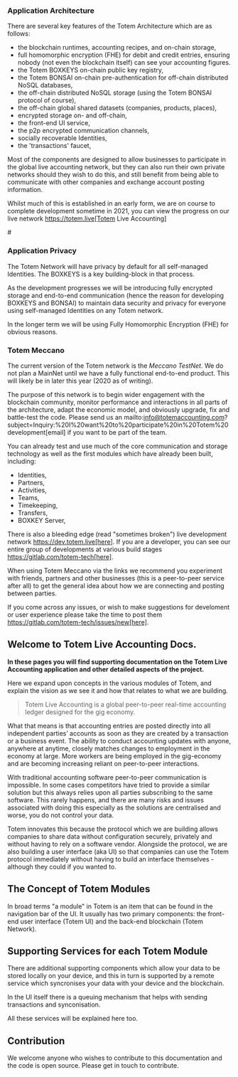 

<h3> Application Architecture</h3>

There are several key features of the Totem Architecture which are as follows:

* the blockchain runtimes, accounting recipes, and on-chain storage, 
* full homomorphic encryption (FHE) for debit and credit entries, ensuring nobody (not even the blockchain itself) can see your  accounting figures.
* the Totem BOXKEYS on-chain public key registry, 
* the Totem BONSAI on-chain pre-authentication for off-chain distributed NoSQL databases,
* the off-chain distributed NoSQL storage (using the Totem BONSAI protocol of course), 
* the off-chain global shared datasets (companies, products, places), 
* encrypted storage on- and off-chain,
* the front-end UI service, 
* the p2p encrypted communication channels, 
* socially recoverable Identities,
* the 'transactions' faucet,

Most of the components are designed to allow businesses to participate in the global live accounting network, but they can also run their own private networks should they wish to do this, and still benefit from being able to communicate with other companies and exchange account posting information.

Whilst much of this is established in an early form, we are on course to complete development sometime in 2021, you can view the progress on our live network https://totem.live[Totem Live Accounting]

#<h3> Application Privacy</h3>

The Totem Network will have privacy by default for all self-managed Identities. The BOXKEYS is a key building-block in that process. 

As the development progresses we will be introducing fully encrypted storage and end-to-end communication (hence the reason for developing BOXKEYS and BONSAI) to maintain data security and privacy for everyone using self-managed Identities on any Totem network. 

In the longer term we will be using Fully Homomorphic Encryption (FHE) for obvious reasons.

<h3> Totem Meccano</h3>

The current version of the Totem network is the  *Meccano TestNet*. We do not plan a MainNet until we have a fully functional end-to-end product. This will likely be in later this year (2020 as of writing).

The purpose of this network is to begin wider engagement with the blockchain community, monitor performance and interactions in all parts of the architecture, adapt the economic model, and obviously upgrade, fix and battle-test the code. Please send us an mailto:info@totemaccounting.com?subject=Inquiry:%20I%20want%20to%20participate%20in%20Totem%20development[email] if you want to be part of the team.

You can already test and use much of the core communication and storage technology as well as the first modules which have already been built, including: 

* Identities,
* Partners,
* Activities,
* Teams,
* Timekeeping,
* Transfers, 
* BOXKEY Server,

There is also a bleeding edge (read "sometimes broken") live development network https://dev.totem.live[here]. If you are a developer, you can see our entire group of developments at various build stages https://gitlab.com/totem-tech[here].

When using Totem Meccano via the links we recommend you experiment with friends, partners and other businesses (this is a peer-to-peer service after all) to get the general idea about how we are connecting and posting between parties. 

If you come across any issues, or wish to make suggestions for develoment or user experience please take the time to post them https://gitlab.com/totem-tech/issues/new[here].


## Welcome to Totem Live Accounting Docs.

**In these pages you will find supporting documentation on the Totem Live Accounting application and other detailed aspects of the project.**

Here we expand upon concepts in the various modules of Totem, and explain the vision as we see it and how that relates to what we are building.

> Totem Live Accounting is a global peer-to-peer real-time accounting ledger designed for the gig economy. 

What that means is that accounting entries are posted directly into all independent parties’ accounts as soon as they are created by a transaction or a business event. The ability to conduct accounting updates with anyone, anywhere at anytime, closely matches changes to employment in the economy at large. More workers are being employed in the gig-economy and are becoming increasing reliant on peer-to-peer interactions.

With traditional accounting software peer-to-peer communication is impossible. In some cases competitors have tried to provide a similar solution but this always relies upon all parties subscribing to the same software. This rarely happens, and there are many risks and issues associated with doing this especially as the solutions are centralised and worse, you do not control your data. 

Totem innovates this because the protocol which we are building allows companies to share data without configuration securely, privately and without having to rely on a software vendor. Alongside the protocol, we are also building a user interface (aka UI) so that companies can use the Totem protocol immediately without having to build an interface themselves - although they could if you wanted to.

## The Concept of Totem Modules

In broad terms "a module" in Totem is an item that can be found in the navigation bar of the UI. It usually has two primary components: the front-end user interface (Totem UI) and the back-end blockchain (Totem Network).

## Supporting Services for each Totem Module

There are additional supporting components which allow your data to be stored locally on your device, and this in turn is supported by a remote service which syncronises your data with your device and the blockchain. 

In the UI itself there is a queuing mechanism that helps with sending transactions and synconisation.

All these services will be explained here too. 

## Contribution

We welcome anyone who wishes to contribute to this documentation and the code is open source. Please get in touch to contribute.